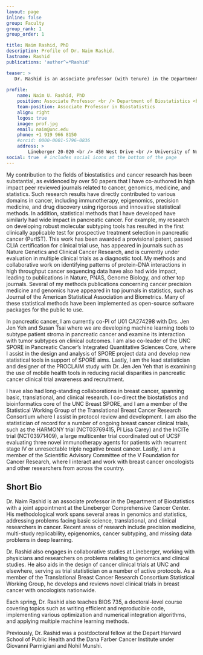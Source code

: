 ```yaml
---
layout: page
inline: false
group: Faculty
group_rank: 1
group_order: 1

title: Naim Rashid, PhD
description: Profile of Dr. Naim Rashid.
lastname: Rashid
publications: 'author^=*Rashid'

teaser: >
   Dr. Rashid is an associate professor (with tenure) in the Department of Biostatistics at the UNC Gillings School of Global Public Health, and has a joint appointment at the Lineberger Comprehensive Cancer Center (LCCC). He currently serves as the Associate Director of the Lineberger Biostatistics Shared Resource, and co-directs the Biostatistics Cores of the UNC Pancreatic and Breast Cancer SPOREs.
   
profile:
    name: Naim U. Rashid, PhD
    position: Associate Professor <br /> Department of Biostatistics <br /> Gillings School of Global Public Health, <br /> Lineberger Comprehensive Cancer Center
    team-position: Associate Professor in Biostatistics
    align: right 
    logos: true
    image: prof.jpg
    email: naim@unc.edu
    phone: +1 919 966 8150
    #orcid: 0000-0001-5796-0836
    address: >
        Lineberger 20-020 <br /> 450 West Drive <br /> University of North Carolina at Chapel Hill <br />Chapel Hill, NC, 27599
social: true  # includes social icons at the bottom of the page        
---
```


My contribution to the fields of biostatistics and cancer research has been substantial, as evidenced by over 50 papers that I have co-authored in high impact peer reviewed journals related to cancer, genomics, medicine, and statistics. Such research results have directly contributed to various domains in cancer, including immunotherapy, epigenomics, precision medicine, and drug discovery using rigorous and innovative statistical methods. In addition, statistical methods that I have developed have similarly had wide impact in pancreatic cancer.  For example, my research on developing robust molecular subtyping tools has resulted in the first clinically applicable test for prospective treatment selection in pancreatic cancer (PurIST).  This work has been awarded a provisional patent, passed CLIA certification for clinical trial use, has appeared in journals such as Nature Genetics and Clinical Cancer Research, and is currently under evaluation in multiple clinical trials as a diagnostic tool.  My methods and collaborative work on identifying patterns of protein-DNA interactions in high throughput cancer sequencing data have also had wide impact,  leading to publications in Nature, PNAS, Genome Biology, and other top journals. Several of my methods publications concerning cancer precision medicine and genomics have appeared in top journals in statistics, such as Journal of the American Statistical Association and Biometrics. Many of these statistical methods have been implemented as open-source software packages for the public to use.  

In pancreatic cancer, I am currently co-PI of U01 CA274298 with Drs. Jen Jen Yeh and Susan Tsai where we are developing machine learning tools to subtype patient stroma in pancreatic cancer and examine its interaction with tumor subtypes on clinical outcomes. I am also co-leader of the UNC SPORE in Pancreatic Cancer’s Integrated Quantitative Sciences Core, where I assist in the design and analysis of SPORE project data and develop new statistical tools in support of SPORE aims.  Lastly, I am the lead statistician and designer of the PROCLAIM study with Dr. Jen Jen Yeh that is examining the use of mobile health tools in reducing racial disparities in pancreatic cancer clinical trial awareness and recruitment. 

I have also had long-standing collaborations in breast cancer, spanning basic, translational, and clinical research. I co-direct the biostatistics and bioinformatics core of the UNC Breast SPORE, and I am a member of the Statistical Working Group of the Translational Breast Cancer Research Consortium where I assist in protocol review and development.  I am also the statistician of record for a number of ongoing breast cancer clinical trials, such as the HARMONY trial (NCT03769415, PI Lisa Carey) and the InCITe trial (NCT03971409), a large multicenter trial coordinated out of UCSF evaluating three novel immunotherapy agents for patients with recurrent stage IV or unresectable triple negative breast cancer.  Lastly, I am a member of the Scientific Advisory Committee of the V Foundation for Cancer Research, where I interact and work with breast cancer oncologists and other researchers from across the country. 

## Short Bio

Dr. Naim Rashid is an associate professor in the Department of Biostatistics with a joint appointment at the Lineberger Comprehensive Cancer Center. His methodological work spans several areas in genomics and statistics, addressing problems facing basic science, translational, and clinical researchers in cancer. Recent areas of research include precision medicine, multi-study replicability, epigenomics, cancer subtyping, and missing data problems in deep learning. 

Dr. Rashid also engages in collaborative studies at Lineberger, working with physicians and researchers on problems relating to genomics and clinical studies. He also aids in the design of cancer clinical trials at UNC and elsewhere, serving as trial statistician on a number of active protocols. As a member of the Translational Breast Cancer Research Consortium Statistical Working Group, he develops and reviews novel clinical trials in breast cancer with oncologists nationwide.  

Each spring, Dr. Rashid also teaches BIOS 735, a doctoral-level course covering topics such as writing efficient and reproducible code, implementing various optimization and numerical integration algorithms, and applying multiple machine learning methods.

Previously, Dr. Rashid was a postdoctoral fellow at the Depart Harvard School of Public Health and the Dana Farber Cancer Institute under Giovanni Parmigiani and Nohil Munshi.  